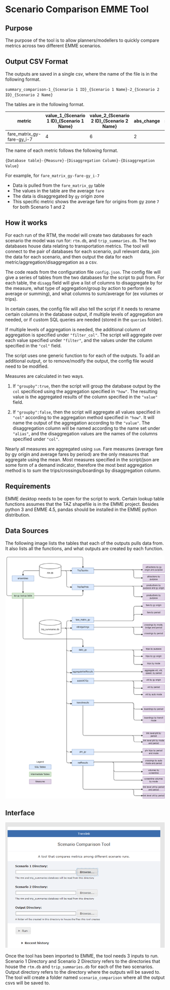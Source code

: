 # Scenario Comparison EMME Tool

## Purpose

The purpose of the tool is to allow planners/modellers to quickly compare metrics across two different EMME scenarios. 

## Output CSV Format

The outputs are saved in a single csv, where the name of the file is in the following format. 

`summary_comparison-1_{Scenario 1 ID}_{Scenario 1 Name}-2_{Scenario 2 ID}_{Scenario 2 Name}`

The tables are in the following format.

|metric|value_1_{Scenario 1 ID}_{Scenario 1 Name}|value_2_{Scenario 2 ID}_{Scenario 2 Name}|abs_change|rel_change|
|-----|-----|-----|------|------|
|fare_matrix_gy-fare-gy_i-7|4|6|2|0.5|

The name of each metric follows the following format.

`{Database table}-{Measure}-{Disaggregation Column}-{Disaggregation Value}`

For example, for `fare_matrix_gy-fare-gy_i-7`
* Data is pulled from the `fare_matrix_gy` table
* The values in the table are the average `fare`
* The data is disaggregated by `gy` origin zone
* This specific metric shows the average fare for origins from gy zone `7` for both Scenario 1 and 2

## How it works

For each run of the RTM, the model will create two databases for each scenario the model was run for: `rtm.db`, and `trip_summaries.db`. The two databases house data relating to transportation metrics. The tool will connect to the pair of databases for each scenario, pull relevant data, join the data for each scenario, and then output the data for each metric/aggregation/disaggregation as a csv. 

The code reads from the configuration file `config.json`. The config file will give a series of tables from the two databases for the script to pull from. For each table, the `disagg` field will give a list of columns to disaggregate by for the measure, what type of aggregation/group by action to perform (ex average or summing), and what columns to sum/average for (ex volumes or trips). 

In certain cases, the config file will also tell the script if it needs to rename certain columns in the database output, if multiple levels of aggregation are needed, or if custom SQL queries are needed (stored in the `queries` folder).

If multiple levels of aggregation is needed, the additional column of aggregation is specified under `"filter_col"`. The script will aggregate over each value specified under `"filter"`, and the values under the column specified in the `"col"` field.

The script uses one generic function to for each of the outputs. To add an additional output, or to remove/modify the output, the config file would need to be modified.

Measures are calculated in two ways.

1. If `"groupby":true`, then the script will group the database output by the `col` specificed using the aggregation specified in `"how"`. The resulting value is the aggregated results of the column specified in the `"value"` field.

2. If `"groupby":false`, then the script will aggregate all values specified in `"col"` according to the aggregation method specified in `"how"`. It will name the output of the aggregation according to the `"value"`. The disaggregation column will be named according to the name set under `"alias"`, and the disaggregation values are the names of the columns specified under `"col"`.

Nearly all measures are aggregated using `sum`. Fare measures (average fare by gy origin and average fares by period) are the only measures that aggregate using the mean. Most measures specified in the script/json are some form of a demand indicator, therefore the most best aggregation method is to sum the trips/crossings/boardings by disaggregation column.

## Requirements

EMME desktop needs to be open for the script to work. Certain lookup table functions assumes that the TAZ shapefile is in the EMME project. Besides python 3 and EMME 4.5, pandas should be installed in the EMME python distribution.

## Data Sources

The following image lists the tables that each of the outputs pulls data from. It also lists all the functions, and what outputs are created by each function.

![images](img/Output%20Sources%20Table.png)

## Interface

![images](img/interface.PNG)

Once the tool has been imported to EMME, the tool needs 3 inputs to run. Scenario 1 Directory and Scenario 2 Directory refers to the directories that house the `rtm.db` and `trip_summaries.db` for each of the two scenarios. Output directory refers to the directory where the outputs will be saved to. The tool will create a folder named `scenario_comparison` where all the output csvs will be saved to. 
